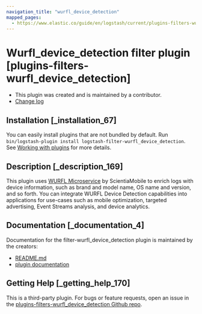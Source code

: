 ```yaml
---
navigation_title: "wurfl_device_detection"
mapped_pages:
  - https://www.elastic.co/guide/en/logstash/current/plugins-filters-wurfl_device_detection.html
---
```


# Wurfl_device_detection filter plugin [plugins-filters-wurfl_device_detection]


* This plugin was created and is maintained by a contributor.
* [Change log](https://github.com/WURFL/logstash-filter-wurfl_device_detection/blob/master/CHANGELOG.md)

## Installation [_installation_67]

You can easily install plugins that are not bundled by default. Run `bin/logstash-plugin install logstash-filter-wurfl_device_detection`. See [Working with plugins](/reference/working-with-plugins.md) for more details.


## Description [_description_169]

This plugin uses [WURFL Microservice](https://www.scientiamobile.com/products/wurfl-microservice/) by ScientiaMobile to enrich logs with device information, such as brand and model name, OS name and version, and so forth. You can integrate WURFL Device Detection capabilities into applications for use-cases such as mobile optimization, targeted advertising, Event Streams analysis, and device analytics.


## Documentation [_documentation_4]

Documentation for the filter-wurfl_device_detection plugin is maintained by the creators:

* [README.md](https://github.com/WURFL/logstash-filter-wurfl_device_detection/blob/master/README.md)
* [plugin documentation](https://github.com/WURFL/logstash-filter-wurfl_device_detection/blob/master/docs/index.asciidoc)


## Getting Help [_getting_help_170]

This is a third-party plugin. For bugs or feature requests, open an issue in the [plugins-filters-wurfl_device_detection Github repo](https://github.com/WURFL/logstash-filter-wurfl_device_detection).


